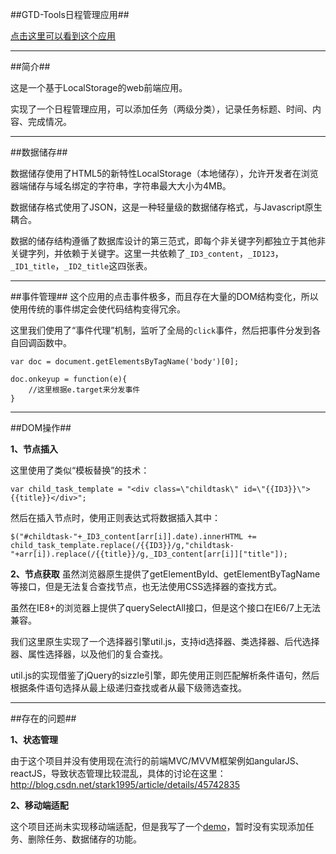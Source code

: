##GTD-Tools日程管理应用##

[点击这里可以看到这个应用][1]


----------
##简介##

这是一个基于LocalStorage的web前端应用。

实现了一个日程管理应用，可以添加任务（两级分类），记录任务标题、时间、内容、完成情况。


----------
##数据储存##

数据储存使用了HTML5的新特性LocalStorage（本地储存），允许开发者在浏览器端储存与域名绑定的字符串，字符串最大大小为4MB。

数据储存格式使用了JSON，这是一种轻量级的数据储存格式，与Javascript原生耦合。

数据的储存结构遵循了数据库设计的第三范式，即每个非关键字列都独立于其他非关键字列，并依赖于关键字。这里一共依赖了`_ID3_content`，`_ID123`，`_ID1_title`，`_ID2_title`这四张表。


----------
##事件管理##
这个应用的点击事件极多，而且存在大量的DOM结构变化，所以使用传统的事件绑定会使代码结构变得冗余。

这里我们使用了“事件代理”机制，监听了全局的`click`事件，然后把事件分发到各自回调函数中。

    var doc = document.getElementsByTagName('body')[0];
    	
    doc.onkeyup = function(e){
        //这里根据e.target来分发事件
    }


----------
##DOM操作##

**1、节点插入**

这里使用了类似“模板替换”的技术：

    var child_task_template = "<div class=\"childtask\" id=\"{{ID3}}\">{{title}}</div>";

然后在插入节点时，使用正则表达式将数据插入其中：

    $("#childtask-"+_ID3_content[arr[i]].date).innerHTML +=
    child_task_template.replace(/{{ID3}}/g,"childtask-"+arr[i]).replace(/{{title}}/g,_ID3_content[arr[i]]["title"]);


**2、节点获取**
虽然浏览器原生提供了getElementById、getElementByTagName等接口，但是无法复合查找节点，也无法使用CSS选择器的查找方式。

虽然在IE8+的浏览器上提供了querySelectAll接口，但是这个接口在IE6/7上无法兼容。

我们这里原生实现了一个选择器引擎util.js，支持id选择器、类选择器、后代选择器、属性选择器，以及他们的复合查找。

util.js的实现借鉴了jQuery的sizzle引擎，即先使用正则匹配解析条件语句，然后根据条件语句选择从最上级递归查找或者从最下级筛选查找。


----------
##存在的问题##

**1、状态管理**

由于这个项目并没有使用现在流行的前端MVC/MVVM框架例如angularJS、reactJS，导致状态管理比较混乱，具体的讨论在这里：
http://blog.csdn.net/stark1995/article/details/45742835

**2、移动端适配**

这个项目还尚未实现移动端适配，但是我写了一个[demo][2]，暂时没有实现添加任务、删除任务、数据储存的功能。


  [1]: http://starkwang.github.io/Project-for-Multimedia-Technology/GTD-Tools/
  [2]: http://starkwang.github.io/IFE-Homework/task0004/work/starkwang/index.html

